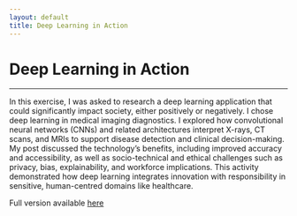 ```yaml
---
layout: default
title: Deep Learning in Action
---
```

# Deep Learning in Action

---

In this exercise, I was asked to research a deep learning application that could significantly impact society, either positively or negatively. I chose deep learning in medical imaging diagnostics. I explored how convolutional neural networks (CNNs) and related architectures interpret X-rays, CT scans, and MRIs to support disease detection and clinical decision-making. My post discussed the technology’s benefits, including improved accuracy and accessibility, as well as socio-technical and ethical challenges such as privacy, bias, explainability, and workforce implications. This activity demonstrated how deep learning integrates innovation with responsibility in sensitive, human-centred domains like healthcare.


Full version available <a href="pdf/Deep learning.pdf" target="_blank" rel="noopener noreferrer">here</a>



<style>
  .back-button {
    display: inline-block;
    background-color: white;
    color: #006699;
    text-decoration: none;
    padding: 5px 10px; /* Reduced padding for a smaller button */
    font-size: 12px; /* Smaller font size */
    border: 1px solid #006699; /* Thinner border */
    border-radius: 5px;
    cursor: pointer;
    transition: background-color 0.3s, color 0.3s;
    margin: 15px 0; /* Adds space above and below the button */
